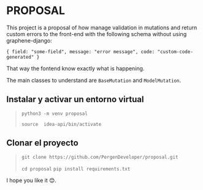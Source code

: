 # PROPOSAL

This project is a proposal of how manage validation in mutations and return custom errors
to the front-end with the following schema without using graphene-django:

`
{
    field: "some-field",
    message: "error message",
    code: "custom-code-generated"
}
`

That way the fontend know exactly what is happening.

The main classes to understand are `BaseMutation` and `ModelMutation`.

## Instalar y activar un entorno virtual
> `python3 -m venv proposal`
>
> `source  idea-api/bin/activate`

## Clonar el proyecto
> `git clone https://github.com/PergenDeveloper/proposal.git`
>
> `cd proposal`
> `pip install requirements.txt`


I hope you like it 😊.
